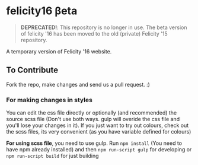 # felicity16 βeta

> **DEPRECATED!**: This repository is no longer in use. The beta version of felicity '16 has been moved to the old (private) Felicity '15 repository.

A temporary version of Felicity '16 website.

## To Contribute
Fork the repo, make changes and send us a pull request. :)

### For making changes in styles
You can edit the css file directly or optionally (and recommended) the source
scss file (Don't use both ways. gulp will overide the css file and you'll lose your changes in it).
If you just want to try out colours, check out the scss files, its very convenient (as you have variable defined for colours)

**For using scss file**, you need to use gulp. Run `npm install` (You need to have npm already installed) and then
`npm run-script gulp` for developing or `npm run-script build` for just building
